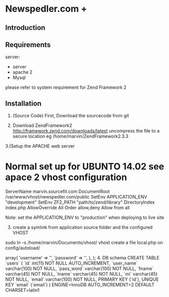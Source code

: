 Newspedler.com +
=======================

Introduction
------------

        
Requirements
------------
server:
- server 
- apache 2
- Mysql

please refer to system requirement for Zend Framework 2

Installation
------------

1. (Source Code) First, Download the sourcecode from git 


2. Download ZendFramework2 http://framework.zend.com/downloads/latest
  uncompress the file to a secure location eg /home/marvin/ZendFramework2.3.3

3.(Setup the APACHE web server

# Normal set up for UBUNTO 14.02 see apace 2 vhost configuration 

<VirtualHost marvin.sourcefit.com:80>
   ServerName marvin.sourcefit.com
   DocumentRoot /var/www/vhost/newspedler.com/public
   SetEnv APPLICATION_ENV "development"
   SetEnv ZF2_PATH "path/to/zend/library"
   <Directory /var/www/vhost/newspedler.com/public/>
        DirectoryIndex index.php
        AllowOverride All
        Order allow,deny
        Allow from all
   </Directory>
</VirtualHost>

Note: 
set the APPLICATION_ENV to "production" when
deploying to live site

3. create a symlink from application source folder and the configured VHOST

sudo ln -s /home/marvin/Documents/vhost/ vhost
create a file local.php on config/autoload/

  <?php
return array(
    'db' => array(
        'username' => '<DBUSER>',
        'password' => '<DBPASSWORD>',
    ),
);

4. DB schema
 CREATE TABLE `users` (
  `id` int(11) NOT NULL AUTO_INCREMENT,
  `user_name` varchar(100) NOT NULL,
  `pass_word` varchar(100) NOT NULL,
  `fname` varchar(45) NOT NULL,
  `lname` varchar(45) NOT NULL,
  `mi` varchar(45) NOT NULL,
  `email` varchar(100) NOT NULL,
  PRIMARY KEY (`id`),
  UNIQUE KEY `email` (`email`)
) ENGINE=InnoDB AUTO_INCREMENT=2 DEFAULT CHARSET=latin1

